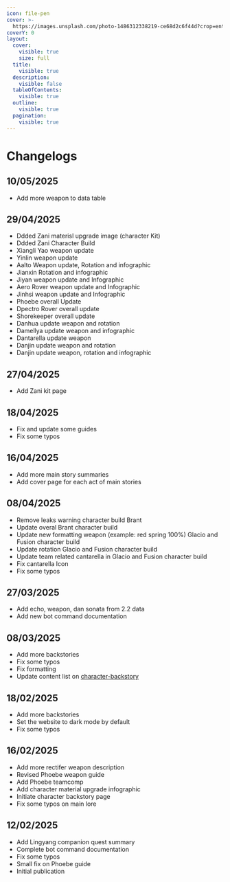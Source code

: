 ```yaml
---
icon: file-pen
cover: >-
  https://images.unsplash.com/photo-1486312338219-ce68d2c6f44d?crop=entropy&cs=srgb&fm=jpg&ixid=M3wxOTcwMjR8MHwxfHNlYXJjaHwzfHx3cml0aW5nfGVufDB8fHx8MTczOTM1MzYyMXww&ixlib=rb-4.0.3&q=85
coverY: 0
layout:
  cover:
    visible: true
    size: full
  title:
    visible: true
  description:
    visible: false
  tableOfContents:
    visible: true
  outline:
    visible: true
  pagination:
    visible: true
---
```


# Changelogs

## 10/05/2025

* Add more weapon to data table

## 29/04/2025

* Ddded Zani materisl upgrade image (character Kit)
* Ddded Zani Character Build
* Xiangli Yao weapon update
* Yinlin weapon update
* Aalto Weapon update, Rotation and infographic
* Jianxin Rotation and infographic
* Jiyan weapon update and Infographic
* Aero Rover weapon update and Infographic
* Jinhsi weapon update and Infographic
* Phoebe overall Update&#x20;
* Dpectro Rover overall update
* Shorekeeper overall update&#x20;
* Danhua update weapon and rotation
* Damellya update weapon and infographic
* Dantarella update weapon
* Danjin update weapon and rotation
* Danjin update weapon, rotation and infographic

## 27/04/2025

* Add Zani kit page

## 18/04/2025

* Fix and update some guides
* Fix some typos

## 16/04/2025

* Add more main story summaries
* Add cover page for each act of main stories

## 08/04/2025

* Remove leaks warning character build Brant
* Update overal Brant character build
* Update new formatting weapon (example: red spring 100%) Glacio and Fusion character build
* Update rotation Glacio and Fusion character build
* Update team related cantarella in Glacio and Fusion character build
* Fix cantarella Icon
* Fix some typos

## 27/03/2025

* Add echo, weapon, dan sonata from 2.2 data
* Add new bot command documentation

## 08/03/2025

* Add more backstories
* Fix some typos
* Fix formatting
* Update content list on [character-backstory](ww/lore/character-backstory/ "mention")

## 18/02/2025

* Add more backstories
* Set the website to dark mode by default
* Fix some typos

## 16/02/2025

* Add more rectifer weapon description
* Revised Phoebe weapon guide
* Add Phoebe teamcomp
* Add character material upgrade infographic
* Initiate character backstory page
* Fix some typos on main lore

## 12/02/2025

* Add Lingyang companion quest summary
* Complete bot command documentation
* Fix some typos
* Small fix on Phoebe guide
* Initial publication

